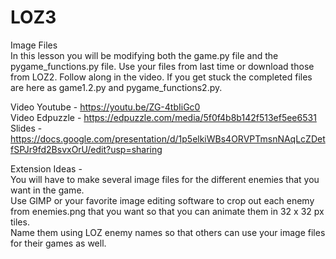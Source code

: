 # LOZ3
Image Files  
In this lesson you will be modifying both the game.py file and the pygame_functions.py file.  Use your files from last time or download those from LOZ2.  Follow along in the video.  If you get stuck the completed files are here as game1.2.py and pygame_functions2.py.

Video Youtube - https://youtu.be/ZG-4tbIiGc0  
Video Edpuzzle - https://edpuzzle.com/media/5f0f4b8b142f513ef5ee6531  
Slides - https://docs.google.com/presentation/d/1p5elkiWBs4ORVPTmsnNAqLcZDetfSPJr9fd2BsvxOrU/edit?usp=sharing  

Extension Ideas -  
You will have to make several image files for the different enemies that you want in the game.  
Use GIMP or your favorite image editing software to crop out each enemy from enemies.png that you want so that you can animate them in 32 x 32 px tiles.  
Name them using LOZ enemy names so that others can use your image files for their games as well.  
